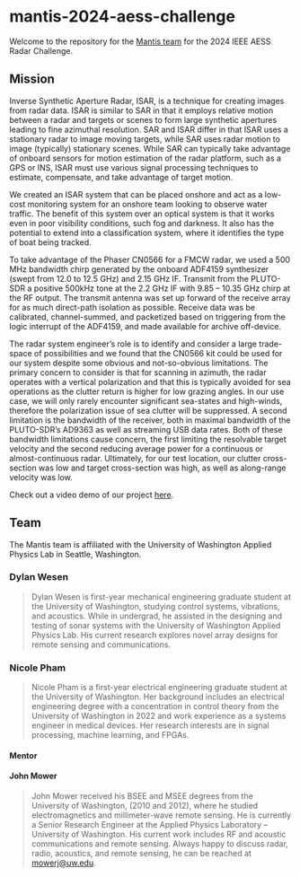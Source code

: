# mantis-2024-aess-challenge

Welcome to the repository for the [Mantis team](#team) for the 2024 IEEE AESS Radar Challenge.

## Mission

Inverse Synthetic Aperture Radar, ISAR, is a technique for creating images from radar data. ISAR is similar to SAR in that it employs relative motion between a radar and targets or scenes to form large synthetic apertures leading to fine azimuthal resolution. SAR and ISAR differ in that ISAR uses a stationary radar to image moving targets, while SAR uses radar motion to image (typically) stationary scenes. While SAR can typically take advantage of onboard sensors for motion estimation of the radar platform, such as a GPS or INS, ISAR must use various signal processing techniques to estimate, compensate, and take advantage of target motion.

We created an ISAR system that can be placed onshore and act as a low-cost monitoring system for an onshore team looking to observe water traffic. The benefit of this system over an optical system is that it works even in poor visibility conditions, such fog and darkness. It also has the potential to extend into a classification system, where it identifies the type of boat being tracked.

To take advantage of the Phaser CN0566 for a FMCW radar, we used a 500 MHz bandwidth chirp generated by the onboard ADF4159 synthesizer (swept from 12.0 to 12.5 GHz) and 2.15 GHz IF. Transmit from the PLUTO-SDR a positive 500kHz tone at the 2.2 GHz IF with 9.85 – 10.35 GHz chirp at the RF output. The transmit antenna was set up forward of the receive array for as much direct-path isolation as possible. Receive data was be calibrated, channel-summed, and packetized based on triggering from the logic interrupt of the ADF4159, and made available for archive off-device.

The radar system engineer’s role is to identify and consider a large trade-space of possibilities and we found that the CN0566 kit could be used for our system despite some obvious and not-so-obvious limitations. The primary concern to consider is that for scanning in azimuth, the radar operates with a vertical polarization and that this is typically avoided for sea operations as the clutter return is higher for low grazing angles. In our use case, we will only rarely encounter significant sea-states and high-winds, therefore the polarization issue of sea clutter will be suppressed. A second limitation is the bandwidth of the receiver, both in maximal bandwidth of the PLUTO-SDR’s AD9363 as well as streaming USB data rates. Both of these bandwidth limitations cause concern, the first limiting the resolvable target velocity and the second reducing average power for a continuous or almost-continuous radar. Ultimately, for our test location, our clutter cross-section was low and target cross-section was high, as well as along-range velocity was low.

Check out a video demo of our project [here](https://youtu.be/eVkxuBhQILY).

## Team

The Mantis team is affiliated with the University of Washington Applied Physics Lab in Seattle, Washington.

### Dylan Wesen

> Dylan Wesen is first-year mechanical engineering graduate student at the University of Washington, studying control systems, vibrations, and acoustics. While in undergrad, he assisted in the designing and testing of sonar systems with the University of Washington Applied Physics Lab. His current research explores novel array designs for remote sensing and communications.

### Nicole Pham

> Nicole Pham is a first-year electrical engineering graduate student at the University of Washington. Her background includes an electrical engineering degree with a concentration in control theory from the University of Washington in 2022 and work experience as a systems engineer in medical devices. Her research interests are in signal processing, machine learning, and FPGAs.

#### Mentor
#### John Mower

> John Mower received his BSEE and MSEE degrees from the University of Washington, (2010 and 2012), where he studied electromagnetics and millimeter-wave remote sensing. He is currently a Senior Research Engineer at the Applied Physics Laboratory – University of Washington. His current work includes RF and acoustic communications and remote sensing. Always happy to discuss radar, radio, acoustics, and remote sensing, he can be reached at mowerj@uw.edu.
